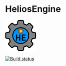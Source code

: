 # HeliosEngine

![Helios Engine Logo](HEicon.png)

[![Build status](https://ci.appveyor.com/api/projects/status/8572liamf96poejo?svg=true)](https://ci.appveyor.com/project/Aljenci/heliosengine)